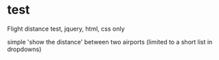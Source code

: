 # test
Flight distance test, jquery, html, css only

simple 'show the distance' between two airports (limited to a short list in dropdowns)

